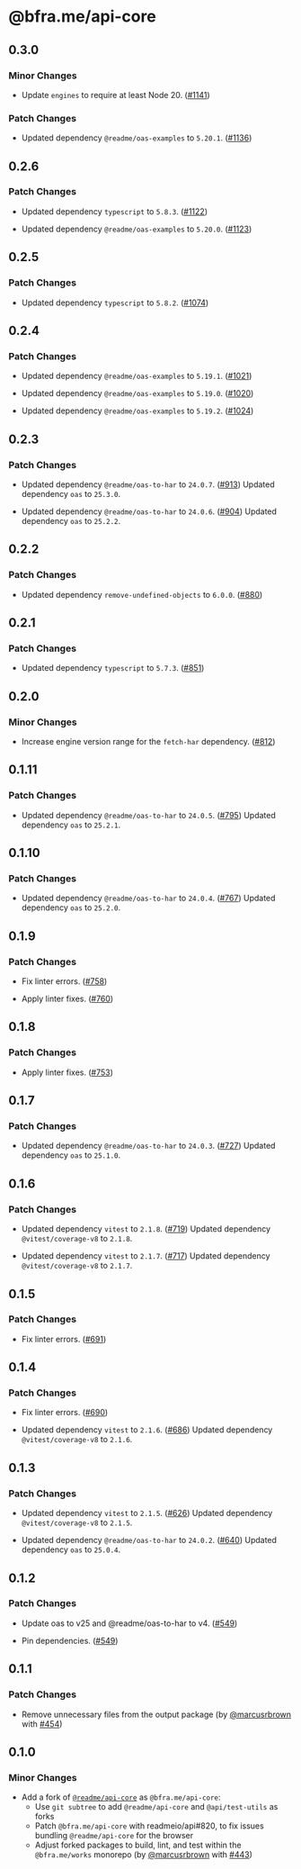 # @bfra.me/api-core

## 0.3.0
### Minor Changes


- Update `engines` to require at least Node 20. ([#1141](https://github.com/bfra-me/works/pull/1141))


### Patch Changes


- Updated dependency `@readme/oas-examples` to `5.20.1`. ([#1136](https://github.com/bfra-me/works/pull/1136))

## 0.2.6
### Patch Changes


- Updated dependency `typescript` to `5.8.3`. ([#1122](https://github.com/bfra-me/works/pull/1122))


- Updated dependency `@readme/oas-examples` to `5.20.0`. ([#1123](https://github.com/bfra-me/works/pull/1123))

## 0.2.5
### Patch Changes


- Updated dependency `typescript` to `5.8.2`. ([#1074](https://github.com/bfra-me/works/pull/1074))

## 0.2.4
### Patch Changes


- Updated dependency `@readme/oas-examples` to `5.19.1`. ([#1021](https://github.com/bfra-me/works/pull/1021))


- Updated dependency `@readme/oas-examples` to `5.19.0`. ([#1020](https://github.com/bfra-me/works/pull/1020))


- Updated dependency `@readme/oas-examples` to `5.19.2`. ([#1024](https://github.com/bfra-me/works/pull/1024))

## 0.2.3
### Patch Changes


- Updated dependency `@readme/oas-to-har` to `24.0.7`. ([#913](https://github.com/bfra-me/works/pull/913))
  Updated dependency `oas` to `25.3.0`.

- Updated dependency `@readme/oas-to-har` to `24.0.6`. ([#904](https://github.com/bfra-me/works/pull/904))
  Updated dependency `oas` to `25.2.2`.

## 0.2.2
### Patch Changes


- Updated dependency `remove-undefined-objects` to `6.0.0`. ([#880](https://github.com/bfra-me/works/pull/880))

## 0.2.1
### Patch Changes


- Updated dependency `typescript` to `5.7.3`. ([#851](https://github.com/bfra-me/works/pull/851))

## 0.2.0
### Minor Changes


- Increase engine version range for the `fetch-har` dependency. ([#812](https://github.com/bfra-me/works/pull/812))

## 0.1.11
### Patch Changes


- Updated dependency `@readme/oas-to-har` to `24.0.5`. ([#795](https://github.com/bfra-me/works/pull/795))
  Updated dependency `oas` to `25.2.1`.

## 0.1.10
### Patch Changes


- Updated dependency `@readme/oas-to-har` to `24.0.4`. ([#767](https://github.com/bfra-me/works/pull/767))
  Updated dependency `oas` to `25.2.0`.

## 0.1.9
### Patch Changes


- Fix linter errors. ([#758](https://github.com/bfra-me/works/pull/758))


- Apply linter fixes. ([#760](https://github.com/bfra-me/works/pull/760))

## 0.1.8
### Patch Changes


- Apply linter fixes. ([#753](https://github.com/bfra-me/works/pull/753))

## 0.1.7
### Patch Changes


- Updated dependency `@readme/oas-to-har` to `24.0.3`. ([#727](https://github.com/bfra-me/works/pull/727))
  Updated dependency `oas` to `25.1.0`.

## 0.1.6
### Patch Changes


- Updated dependency `vitest` to `2.1.8`. ([#719](https://github.com/bfra-me/works/pull/719))
  Updated dependency `@vitest/coverage-v8` to `2.1.8`.

- Updated dependency `vitest` to `2.1.7`. ([#717](https://github.com/bfra-me/works/pull/717))
  Updated dependency `@vitest/coverage-v8` to `2.1.7`.

## 0.1.5
### Patch Changes


- Fix linter errors. ([#691](https://github.com/bfra-me/works/pull/691))

## 0.1.4
### Patch Changes


- Fix linter errors. ([#690](https://github.com/bfra-me/works/pull/690))


- Updated dependency `vitest` to `2.1.6`. ([#686](https://github.com/bfra-me/works/pull/686))
  Updated dependency `@vitest/coverage-v8` to `2.1.6`.

## 0.1.3
### Patch Changes


- Updated dependency `vitest` to `2.1.5`. ([#626](https://github.com/bfra-me/works/pull/626))
  Updated dependency `@vitest/coverage-v8` to `2.1.5`.

- Updated dependency `@readme/oas-to-har` to `24.0.2`. ([#640](https://github.com/bfra-me/works/pull/640))
  Updated dependency `oas` to `25.0.4`.

## 0.1.2
### Patch Changes


- Update oas to v25 and @readme/oas-to-har to v4. ([#549](https://github.com/bfra-me/works/pull/549))


- Pin dependencies. ([#549](https://github.com/bfra-me/works/pull/549))

## 0.1.1
### Patch Changes



- Remove unnecessary files from the output package (by [@marcusrbrown](https://github.com/marcusrbrown) with [#454](https://github.com/bfra-me/works/pull/454))

## 0.1.0
### Minor Changes



- Add a fork of [`@readme/api-core`](https://github.com/readmeio/api/tree/main/packages/core) as `@bfra.me/api-core`:  
  - Use `git subtree` to add `@readme/api-core` and `@api/test-utils` as forks
  - Patch `@bfra.me/api-core` with readmeio/api#820, to fix issues bundling `@readme/api-core` for the browser
  - Adjust forked packages to build, lint, and test within the `@bfra.me/works` monorepo (by [@marcusrbrown](https://github.com/marcusrbrown) with [#443](https://github.com/bfra-me/works/pull/443))
